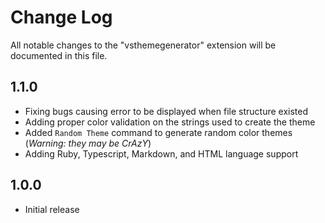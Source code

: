 # Change Log
All notable changes to the "vsthemegenerator" extension will be documented in this file.

## 1.1.0
- Fixing bugs causing error to be displayed when file structure existed
- Adding proper color validation on the strings used to create the theme
- Added `Random Theme` command to generate random color themes (*Warning: they may be CrAzY*)
- Adding Ruby, Typescript, Markdown, and HTML language support

## 1.0.0
- Initial release